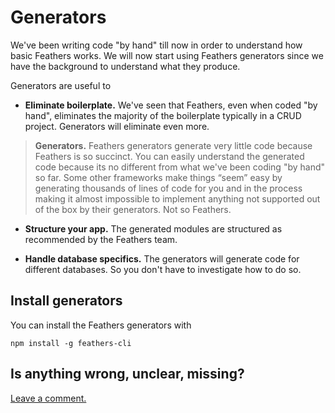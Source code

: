 # Generators

We've been writing code "by hand" till now in order to understand how basic Feathers works.
We will now start using Feathers generators since we have the background to understand what they produce.

Generators are useful to

- **Eliminate boilerplate.**
We've seen that Feathers, even when coded "by hand",
eliminates the majority of the boilerplate typically in a CRUD project.
Generators will eliminate even more.

> **Generators.**
Feathers generators generate very little code because Feathers is so succinct.
You can easily understand the generated code because its no different from what we've been
coding "by hand" so far.
Some other frameworks make things “seem” easy by generating thousands of lines of code for you
and in the process making it almost impossible to implement anything not supported out of the box
by their generators.
Not so Feathers.

- **Structure your app.**
The generated modules are structured as recommended by the Feathers team.

- **Handle database specifics.**
The generators will generate code for different databases.
So you don't have to investigate how to do so.

## Install generators

You can install the Feathers generators with

`npm install -g feathers-cli`

## Is anything wrong, unclear, missing?
[Leave a comment.](https://github.com/eddyystop/feathers-an-introduction/issues/new?title=Comment:Step-Generators-Readme&body=Comment:Step-Generators-Readme)
